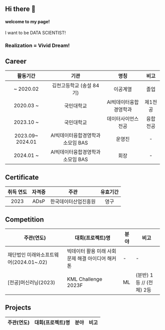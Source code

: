 ## Hi there 👋
#### welcome to my page!
I want to be DATA SCIENTIST! 

### Realization = Vivid Dream!

## Career
| 활동기간 | 기관 | 명칭 | 비고 |
| :------: | :------: | :------: | :------: |
| ~ 2020.02 | 김천고등학교 (송설 84기) | 이공계열 | 졸업 |
| 2020.03 ~ | 국민대학교 | AI빅데이터융합경영학과 | 제1전공 |
| 2023.10 ~ | 국민대학교 | 데이터사이언스전공 | 융합전공 |
| 2023.09~ 2024.01 | AI빅데이터융합경영학과 소모임 BAS | 운영진 | - |
| 2024.01 ~  | AI빅데이터융합경영학과 소모임 BAS | 회장 | - |


## Certificate
|취득 연도|자격증|주관|유효기간|
| :------: | :------: | :------: | :------: |
|2023|ADsP|한국데이터산업진흥원|영구|

## Competition
|주관(연도)|대회(프로젝트)명|분야|비고|
|------|---|---|---|
|재단법인 미래와소프트웨어(2024.01~.02)| 빅데이터 활용 미래 사회문제 해결 아이디어 해커톤 | - | - |
|[전공]머신러닝(2023)|KML Challenge 2023F| ML |(분반) 1등 // (전체) 2등|
## Projects
|주관(연도)|대회(프로젝트)명|분야|비고|
|------|---|---|---|

<!--
**sangwook01/sangwook01** is a ✨ _special_ ✨ repository because its `README.md` (this file) appears on your GitHub profile.

Here are some ideas to get you started:

- 🔭 I’m currently working on ... KOOKMIN.univ 
- 🌱 I’m currently learning ...
- 👯 I’m looking to collaborate on ...
- 🤔 I’m looking for help with ...
- 💬 Ask me about ...
- 📫 How to reach me: ...
- 😄 Pronouns: ...
- ⚡ Fun fact: ...
-->
